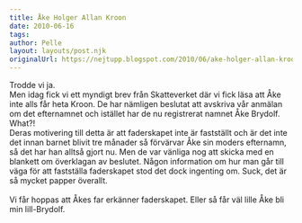 ```yaml
---
title: Åke Holger Allan Kroon
date: 2010-06-16
tags: 	
author: Pelle
layout: layouts/post.njk
originalUrl: https://nejtupp.blogspot.com/2010/06/ake-holger-allan-kroon.html
---
```


Trodde vi ja.<br>Men idag fick vi ett myndigt brev från Skatteverket där vi fick läsa att Åke inte alls får heta Kroon. De har nämligen beslutat att avskriva vår anmälan om det efternamnet och istället har de nu registrerat namnet Åke Brydolf. What?!<br>Deras motivering till detta är att faderskapet inte är fastställt och är det inte det innan barnet blivit tre månader så förvärvar Åke sin moders efternamn, så det har han alltså gjort nu. Men de var vänliga nog att skicka med en blankett om överklagan av beslutet. Någon information om hur man går till väga för att fastställa faderskapet stod det dock ingenting om. Suck, det är så mycket papper överallt.<br><br>Vi får hoppas att Åkes far erkänner faderskapet. Eller så får väl lille Åke bli min lill-Brydolf.
<!-- no comments on this post -->